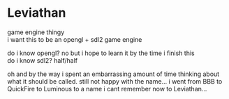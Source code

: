 # Leviathan
game engine thingy  
i want this to be an opengl + sdl2 game engine  
  
do i know opengl? no but i hope to learn it by the time i finish this  
do i know sdl2? half/half  
  
oh and by the way i spent an embarrassing amount of time thinking about what it should be called. still not happy with the name... i went from BBB to QuickFire to Luminous to a name i cant remember now to Leviathan...
